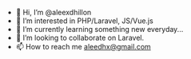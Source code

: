 - 👋 Hi, I’m @aleexdhillon
- 👀 I’m interested in PHP/Laravel, JS/Vue.js
- 🌱 I’m currently learning something new everyday...
- 💞️ I’m looking to collaborate on Laravel.
- 📫 How to reach me aleedhx@gmail.com

<!---
aleexdhillon/aleexdhillon is a ✨ special ✨ repository because its `README.md` (this file) appears on your GitHub profile.
You can click the Preview link to take a look at your changes.
--->
